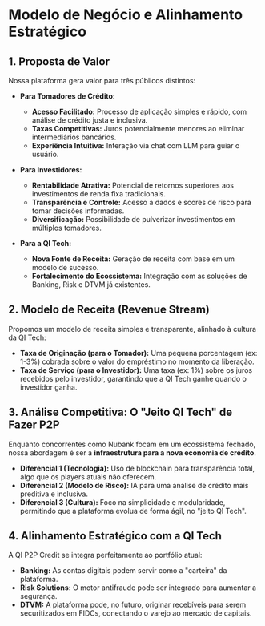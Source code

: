 # Modelo de Negócio e Alinhamento Estratégico

## 1. Proposta de Valor

Nossa plataforma gera valor para três públicos distintos:

-   **Para Tomadores de Crédito:**
    -   **Acesso Facilitado:** Processo de aplicação simples e rápido, com análise de crédito justa e inclusiva.
    -   **Taxas Competitivas:** Juros potencialmente menores ao eliminar intermediários bancários.
    -   **Experiência Intuitiva:** Interação via chat com LLM para guiar o usuário.

-   **Para Investidores:**
    -   **Rentabilidade Atrativa:** Potencial de retornos superiores aos investimentos de renda fixa tradicionais.
    -   **Transparência e Controle:** Acesso a dados e scores de risco para tomar decisões informadas.
    -   **Diversificação:** Possibilidade de pulverizar investimentos em múltiplos tomadores.

-   **Para a QI Tech:**
    -   **Nova Fonte de Receita:** Geração de receita com base em um modelo de sucesso.
    -   **Fortalecimento do Ecossistema:** Integração com as soluções de Banking, Risk e DTVM já existentes.

## 2. Modelo de Receita (Revenue Stream)

Propomos um modelo de receita simples e transparente, alinhado à cultura da QI Tech:

-   **Taxa de Originação (para o Tomador):** Uma pequena porcentagem (ex: 1-3%) cobrada sobre o valor do empréstimo no momento da liberação.
-   **Taxa de Serviço (para o Investidor):** Uma taxa (ex: 1%) sobre os juros recebidos pelo investidor, garantindo que a QI Tech ganhe quando o investidor ganha.

## 3. Análise Competitiva: O "Jeito QI Tech" de Fazer P2P

Enquanto concorrentes como Nubank focam em um ecossistema fechado, nossa abordagem é ser a **infraestrutura para a nova economia de crédito**.

-   **Diferencial 1 (Tecnologia):** Uso de blockchain para transparência total, algo que os players atuais não oferecem.
-   **Diferencial 2 (Modelo de Risco):** IA para uma análise de crédito mais preditiva e inclusiva.
-   **Diferencial 3 (Cultura):** Foco na simplicidade e modularidade, permitindo que a plataforma evolua de forma ágil, no "jeito QI Tech".

## 4. Alinhamento Estratégico com a QI Tech

A QI P2P Credit se integra perfeitamente ao portfólio atual:
-   **Banking:** As contas digitais podem servir como a "carteira" da plataforma.
-   **Risk Solutions:** O motor antifraude pode ser integrado para aumentar a segurança.
-   **DTVM:** A plataforma pode, no futuro, originar recebíveis para serem securitizados em FIDCs, conectando o varejo ao mercado de capitais.
